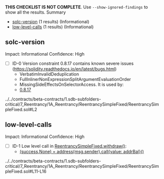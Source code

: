 **THIS CHECKLIST IS NOT COMPLETE**. Use `--show-ignored-findings` to show all the results.
Summary
 - [solc-version](#solc-version) (1 results) (Informational)
 - [low-level-calls](#low-level-calls) (1 results) (Informational)
## solc-version
Impact: Informational
Confidence: High
 - [ ] ID-0
Version constraint 0.8.17 contains known severe issues (https://solidity.readthedocs.io/en/latest/bugs.html)
	- VerbatimInvalidDeduplication
	- FullInlinerNonExpressionSplitArgumentEvaluationOrder
	- MissingSideEffectsOnSelectorAccess.
It is used by:
	- [0.8.17](../../contracts/beta-contracts/1.sdb-subfolders-critical/7_Reentrancy/1A_Reentrancy/ReentrancySimpleFixed/ReentrancySimpleFixed.sol#L2)

../../contracts/beta-contracts/1.sdb-subfolders-critical/7_Reentrancy/1A_Reentrancy/ReentrancySimpleFixed/ReentrancySimpleFixed.sol#L2


## low-level-calls
Impact: Informational
Confidence: High
 - [ ] ID-1
Low level call in [ReentrancySimpleFixed.withdraw()](../../contracts/beta-contracts/1.sdb-subfolders-critical/7_Reentrancy/1A_Reentrancy/ReentrancySimpleFixed/ReentrancySimpleFixed.sol#L11-L16):
	- [(success,None) = address(msg.sender).call{value: addrBal}()](../../contracts/beta-contracts/1.sdb-subfolders-critical/7_Reentrancy/1A_Reentrancy/ReentrancySimpleFixed/ReentrancySimpleFixed.sol#L14)

../../contracts/beta-contracts/1.sdb-subfolders-critical/7_Reentrancy/1A_Reentrancy/ReentrancySimpleFixed/ReentrancySimpleFixed.sol#L11-L16



